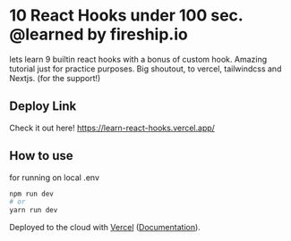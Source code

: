 # 10 React Hooks under 100 sec.  @learned by fireship.io
lets learn 9 builtin react hooks with a bonus of custom hook. Amazing tutorial just for practice purposes.
Big shoutout, to vercel, tailwindcss and Nextjs. (for the support!) 

## Deploy Link
Check it out here!
https://learn-react-hooks.vercel.app/

## How to use

for running on local .env

```bash
npm run dev
# or
yarn run dev
```

Deployed to the cloud with [Vercel](https://vercel.com/new?utm_source=github&utm_medium=readme&utm_campaign=next-example) ([Documentation](https://nextjs.org/docs/deployment)).

